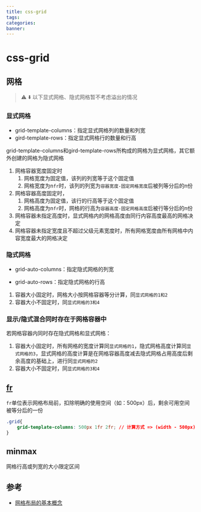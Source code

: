 ```yaml
---
title: css-grid
tags:
categories:
banner:
---
```


# css-grid

## 网格

> :warning:  :arrow_down: 以下显式网格、隐式网格暂不考虑溢出的情况

### 显式网格

+ grid-template-columns：指定显式网格列的数量和列宽
+ gird-template-rows：指定显式网格行的数量和行高

grid-template-columns和gird-template-rows所构成的网格为显式网格，其它额外创建的网格为隐式网格

1. 网格容器宽度固定时
   1. 网格宽度为固定值，该列的列宽等于这个固定值
   2. 网格宽度为n`fr`时，该列的列宽为`容器宽度-固定网格宽度`后被列等分后的n份
2. 网格容器高度固定时，
   1. 网格高度为固定值，该行的行高等于这个固定值
   2. 网格高度为n`fr`时，网格的行高为`容器高度-固定网格高度`后被行等分后的n份
3. 网格容器未指定高度时，显式网格内的网格高度由同行内容高度最高的网格决定
4. 网格容器未指定宽度且不超过父级元素宽度时，所有网格宽度由所有网格中内容宽度最大的网格决定

### 隐式网格

+ grid-auto-columns：指定隐式网格的列宽

+ grid-auto-rows：指定隐式网格的行高

1. 容器大小固定时，网格大小按网格容器等分计算，同`显式网格的1和2`
2. 容器大小不固定时，同`显式网格的3和4`

### 显示/隐式混合同时存在于网格容器中

若网格容器内同时存在隐式网格和显式网格：

1. 容器大小固定时，所有网格的宽度计算同`显式网格的1`，隐式网格高度计算同`显式网格的3`，显式网格的高度计算是在网格容器高度减去隐式网格占用高度后剩余高度的基础上，进行同`显式网格的2`
2. 容器大小不固定时，同`显式网格的3和4`

## [fr](https://developer.mozilla.org/zh-CN/docs/Web/CSS/CSS_Grid_Layout/Basic_Concepts_of_Grid_Layout#fr_%E5%8D%95%E4%BD%8D)

`fr`单位表示网格布局前，扣除明确的使用空间（如：500px）后，剩余可用空间被等分后的一份

```css
.grid{
    grid-template-columns: 500px 1fr 2fr; // 计算方式 => (width - 500px)/(1fr + 2fr)
}
```

## minmax

网格行高或列宽的大小限定区间

## 参考

+ [网格布局的基本概念](https://developer.mozilla.org/zh-CN/docs/Web/CSS/CSS_Grid_Layout/Basic_Concepts_of_Grid_Layout)
